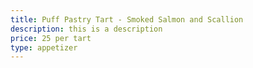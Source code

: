 ```yaml
---
title: Puff Pastry Tart - Smoked Salmon and Scallion
description: this is a description
price: 25 per tart
type: appetizer
---
```


